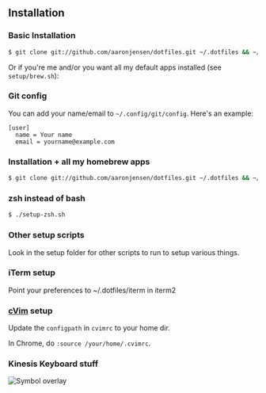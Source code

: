## Installation

### Basic Installation

```bash
$ git clone git://github.com/aaronjensen/dotfiles.git ~/.dotfiles && ~/.dotfiles/setup.sh
```

Or if you're me and/or you want all my default apps installed (see
`setup/brew.sh`):

### Git config

You can add your name/email to `~/.config/git/config`. Here's an example:

```
[user]
  name = Your name
  email = yourname@example.com
```

### Installation + all my homebrew apps

```bash
$ git clone git://github.com/aaronjensen/dotfiles.git ~/.dotfiles && ~/.dotfiles/setup-all.sh
```

### zsh instead of bash

```bash
$ ./setup-zsh.sh
```

### Other setup scripts

Look in the setup folder for other scripts to run to setup various things.

### iTerm setup

Point your preferences to ~/.dotfiles/iterm in iterm2

### [cVim](https://github.com/1995eaton/chromium-vim) setup

Update the `configpath` in `cvimrc` to your home dir.

In Chrome, do `:source /your/home/.cvimrc`. 

### Kinesis Keyboard stuff

![Symbol
overlay](http://screenshots-dx37.s3.amazonaws.com/monosnap/kinesis-layout-empty.jpg.png)
